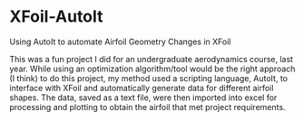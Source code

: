 # XFoil-AutoIt
Using AutoIt to automate Airfoil Geometry Changes in XFoil

This was a fun project I did for an undergraduate aerodynamics course, last year.
While using an optimization algorithm/tool would be the right approach (I think) to do this project, my method used a scripting language, AutoIt, to interface with XFoil and automatically generate data for different airfoil shapes. 
The data, saved as a text file, were then imported into excel for processing and plotting to obtain the airfoil that met project requirements.
